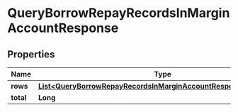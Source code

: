 

# QueryBorrowRepayRecordsInMarginAccountResponse


## Properties

| Name | Type | Description | Notes |
|------------ | ------------- | ------------- | -------------|
|**rows** | [**List&lt;QueryBorrowRepayRecordsInMarginAccountResponseRowsInner&gt;**](QueryBorrowRepayRecordsInMarginAccountResponseRowsInner.md) |  |  [optional] |
|**total** | **Long** |  |  [optional] |



